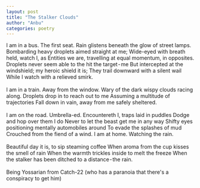 ```yaml
---
layout: post
title: "The Stalker Clouds"
author: "Anbu"
categories: poetry
---
```


I am in a bus. The first seat.
Rain glistens beneath the glow of street lamps.
Bombarding heavy droplets aimed straight at me;
Wide-eyed with breath held, watch I, as
Entities we are, travelling at equal momentum, in opposites.
Droplets never seem able to the hit the target - me
But intercepted at the windshield; my heroic shield it is;
They trail downward with a silent wail
While I watch with a relieved smirk.  
\
I am in a train. Away from the window.
Wary of the dark wispy clouds racing along.
Droplets drop in to reach out to me
Assuming a multitude of trajectories
Fall down in vain, away from me safely sheltered.  
\
I am on the road. Umbrella-ed.
Encountereth I, traps laid in puddles
Dodge and hop over them I do
Never to let the beast get me in any way
Shifty eyes positioning mentally automobiles around
To evade the splashes of mud
Crouched from the fiend of a wind.
I am at home. Watching the rain.  
\
Beautiful day it is, to sip steaming coffee
When aroma from the cup kisses the smell of rain
When the warmth trickles inside to melt the freeze
When the stalker has been ditched to a distance - the rain.  
\
Being Yossarian from Catch-22 (who has a paranoia that there's a conspiracy to get him)